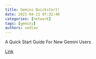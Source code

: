 ```yaml
---
title: Gemini Quickstart!
date: 2021-04-21 07:32:40
categories: [network]
tags: [gemini]
authors: sedlav
---
```


A Quick Start Guide For New Gemini Users

[Link](https://geminiquickst.art/)
